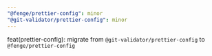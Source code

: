 ```yaml
---
"@fenge/prettier-config": minor
"@git-validator/prettier-config": minor
---
```


feat(prettier-config): migrate from `@git-validator/prettier-config` to `@fenge/prettier-config`
